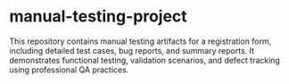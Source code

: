 # manual-testing-project
This repository contains manual testing artifacts for a registration form, including detailed test cases, bug reports, and summary reports. It demonstrates functional testing, validation scenarios, and defect tracking using professional QA practices.

